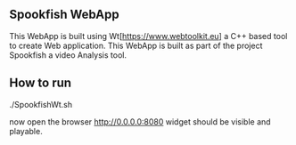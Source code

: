 Spookfish WebApp
-------------------

This WebApp is built using Wt[https://www.webtoolkit.eu] a C++
based tool to create Web application. This WebApp is built as part of the project Spookfish a video Analysis tool.


How to run
----------
./SpookfishWt.sh

now open the browser http://0.0.0.0:8080 widget should be visible and playable.

